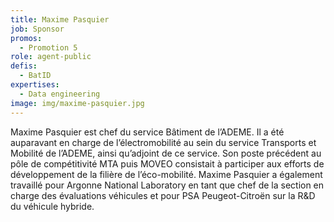 ```yaml
---
title: Maxime Pasquier
job: Sponsor
promos:
  - Promotion 5
role: agent-public
defis:
  - BatID
expertises:
  - Data engineering
image: img/maxime-pasquier.jpg
---
```

Maxime Pasquier est chef du service Bâtiment de l’ADEME. Il a été auparavant en charge de l’électromobilité au sein du service Transports et Mobilité de l’ADEME, ainsi qu’adjoint de ce service. Son poste précédent au pôle de compétitivité MTA puis MOVEO consistait à participer aux efforts de développement de la filière de l’éco-mobilité. Maxime Pasquier a également travaillé pour Argonne National Laboratory en tant que chef de la section en charge des évaluations véhicules et pour PSA Peugeot-Citroën sur la R&D du véhicule hybride.
